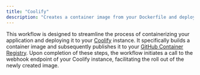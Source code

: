 ```yaml
---
title: "Coolify"
description: "Creates a container image from your Dockerfile and deploys your application to your Coolify instance."
---
```


This workflow is designed to streamline the process of containerizing your application and deploying it to your [Coolify](https://coolify.io/) instance. It specifically builds a container image and subsequently publishes it to your [GitHub Container Registry](https://docs.github.com/en/packages/working-with-a-github-packages-registry/working-with-the-container-registry). Upon completion of these steps, the workflow initiates a call to the webhook endpoint of your Coolify instance, facilitating the roll out of the newly created image.
